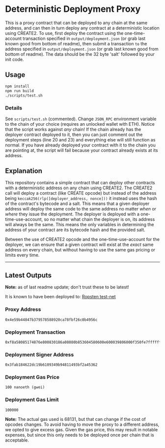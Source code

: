 # Deterministic Deployment Proxy
This is a proxy contract that can be deployed to any chain at the same address, and can then in turn deploy any contract at a deterministic location using CREATE2.  To use, first deploy the contract using the one-time-account transaction specified in `output/deployment.json` (or grab last known good from bottom of readme), then submit a transaction `to` the address specified in `output/deployment.json` (or grab last known good from bottom of readme). The data should be the 32 byte 'salt' followed by your init code.

## Usage
```bash
npm install
npm run build
./scripts/test.sh
```

### Details
See `scripts/test.sh` (commented).  Change `JSON_RPC` environment variable to the chain of your choice (requires an unlocked wallet with ETH).  Notice that the script works against _any_ chain!  If the chain already has the deployer contract deployed to it, then you can just comment out the deployment steps (line 20 and 23) and everything else will still function as normal.  If you have already deployed your contract with it to the chain you are pointing at, the script will fail because your contract already exists at its address.

## Explanation
This repository contains a simple contract that can deploy other contracts with a deterministic address on any chain using CREATE2.  The CREATE2 call will deploy a contract (like CREATE opcode) but instead of the address being `keccak256(rlp([deployer_address, nonce]))` it instead uses the hash of the contract's bytecode and a salt.  This means that a given deployer address will deploy the same code to the same address no matter _when_ or _where_ they issue the deployment.  The deployer is deployed with a one-time-use-account, so no matter what chain the deployer is on, its address will always be the same.  This means the only variables in determining the address of your contract are its bytecode hash and the provided salt.

Between the use of CREATE2 opcode and the one-time-use-account for the deployer, we can ensure that a given contract will exist at the _exact_ same address on every chain, but without having to use the same gas pricing or limits every time.

----

## Latest Outputs

**Note:** as of last readme update; don't trust these to be latest!

It is known to have been deployed to: [Ropsten test-net](https://ropsten.etherscan.io/tx/0xeddf9e61fb9d8f5111840daef55e5fde0041f5702856532cdbb5a02998033d26)

### Proxy Address
```
0x4e59b44847b379578588920ca78fbf26c0b4956c
```

### Deployment Transaction
```
0xf8a58085174876e800830186a08080b853604580600e600039806000f350fe7fffffffffffffffffffffffffffffffffffffffffffffffffffffffffffffffe03601600081602082378035828234f58015156039578182fd5b8082525050506014600cf31ba02222222222222222222222222222222222222222222222222222222222222222a02222222222222222222222222222222222222222222222222222222222222222
```

### Deployment Signer Address
```
0x3fab184622dc19b6109349b94811493bf2a45362
```

### Deployment Gas Price
```
100 nanoeth (gwei)
```

### Deployment Gas Limit
```
100000
```

**Note:** The actual gas used is 68131, but that can change if the cost of opcodes changes.  To avoid having to move the proxy to a different address, we opted to give excess gas.  Given the gas price, this may result in notable expenses, but since this only needs to be deployed once per chain that is acceptable.
